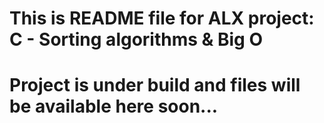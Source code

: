 # This is README file for ALX project:  C - Sorting algorithms & Big O
# Project is under build and files will be available here soon...

